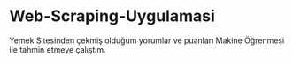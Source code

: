 # Web-Scraping-Uygulamasi
Yemek Sitesinden çekmiş olduğum yorumlar ve puanları Makine Öğrenmesi ile tahmin etmeye çalıştım.
